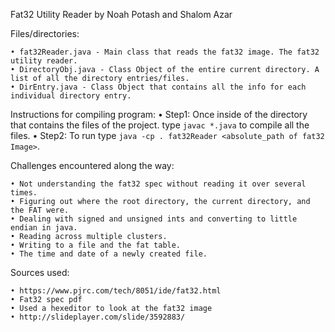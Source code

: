 ﻿Fat32 Utility Reader
by Noah Potash and Shalom Azar

 
Files/directories:

	• fat32Reader.java - Main class that reads the fat32 image. The fat32 utility reader.
	• DirectoryObj.java - Class Object of the entire current directory. A list of all the directory entries/files.
	• DirEntry.java - Class Object that contains all the info for each individual directory entry.
 
Instructions for compiling program:
	• Step1: Once inside of the directory that contains the files of the project.
	type ```javac *.java``` to compile all the files.
	• Step2: To run type ```java -cp . fat32Reader <absolute_path of fat32 Image>```.

Challenges encountered along the way:

	• Not understanding the fat32 spec without reading it over several times.
	• Figuring out where the root directory, the current directory, and the FAT were.
	• Dealing with signed and unsigned ints and converting to little endian in java.
	• Reading across multiple clusters.
	• Writing to a file and the fat table.
	• The time and date of a newly created file.
	

Sources used:
	
	• https://www.pjrc.com/tech/8051/ide/fat32.html
	• Fat32 spec pdf
	• Used a hexeditor to look at the fat32 image
	• http://slideplayer.com/slide/3592883/
